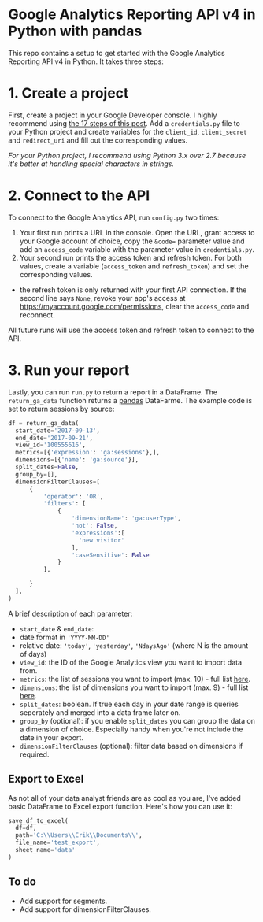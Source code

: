 # Google Analytics Reporting API v4 in Python with pandas
This repo contains a setup to get started with the Google Analytics Reporting API v4 in Python. It takes three steps:

# 1. Create a project
First, create a project in your Google Developer console. I highly recommend using [the 17 steps of this post](https://www.themarketingtechnologist.co/google-oauth-2-enable-your-application-to-access-data-from-a-google-user/). Add a `credentials.py` file to your Python project and create variables for the `client_id`, `client_secret` and `redirect_uri` and fill out the corresponding values.

*For your Python project, I recommend using Python 3.x over 2.7 because it's better at handling special characters in strings.*

# 2. Connect to the API
To connect to the Google Analytics API, run `config.py` two times:

1. Your first run prints a URL in the console. Open the URL, grant access to your Google account of choice, copy the `&code=` parameter value and add an `access_code` variable with the parameter value in `credentials.py`.
2. Your second run prints the access token and refresh token. For both values, create a variable (`access_token` and `refresh_token`) and set the corresponding values.
 - the refresh token is only returned with your first API connection. If the second line says `None`, revoke your app's access at https://myaccount.google.com/permissions, clear the `access_code` and reconnect.

All future runs will use the access token and refresh token to connect to the API.

# 3. Run your report
Lastly, you can run `run.py` to return a report in a DataFrame. The `return_ga_data` function returns a [pandas](http://pandas.pydata.org/) DataFarme. The example code is set to return sessions by source:

```python
df = return_ga_data(
  start_date='2017-09-13',
  end_date='2017-09-21',
  view_id='100555616',
  metrics=[{'expression': 'ga:sessions'},],
  dimensions=[{'name': 'ga:source'}],
  split_dates=False,
  group_by=[],
  dimensionFilterClauses=[
      {
          'operator': 'OR',
          'filters': [
              {
                  'dimensionName': 'ga:userType',
                  'not': False,
                  'expressions':[
                    'new visitor'
                  ],
                  'caseSensitive': False
              }
          ],

      }
  ],
)
```
A brief description of each parameter:

- `start_date` & `end_date`:
 - date format in `'YYYY-MM-DD'`
 - relative date: `'today'`, `'yesterday'`, `'NdaysAgo'` (where N is the amount of days)
- `view_id`: the ID of the Google Analytics view you want to import data from.
- `metrics`: the list of sessions you want to import (max. 10) - full list [here](https://developers.google.com/analytics/devguides/reporting/core/dimsmets).
- `dimensions`: the list of dimensions you want to import (max. 9) - full list [here](https://developers.google.com/analytics/devguides/reporting/core/dimsmets).
- `split_dates`: boolean. If true each day in your date range is queries seperately and merged into a data frame later on.
- `group_by` (optional): if you enable `split_dates` you can group the data on a dimension of choice. Especially handy when you're not include the date in your export.
- `dimensionFilterClauses` (optional): filter data based on dimensions if required.

## Export to Excel

As not all of your data analyst friends are as cool as you are, I've added basic DataFrame to Excel export function. Here's how you can use it:

```python
save_df_to_excel(
  df=df,
  path='C:\\Users\\Erik\\Documents\\',
  file_name='test_export',
  sheet_name='data'
)
```

## To do

- Add support for segments.
- Add support for dimensionFilterClauses.

